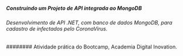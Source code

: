 #####  Construindo um Projeto  de API integrada ao MongoDB
###### Desenvolvimento de API .NET, com banco de dados MongoDB,  para cadastro de  infectados pelo CoronaVirus.
######## Atividade prática do Bootcamp, Academia Digital Inovation.
